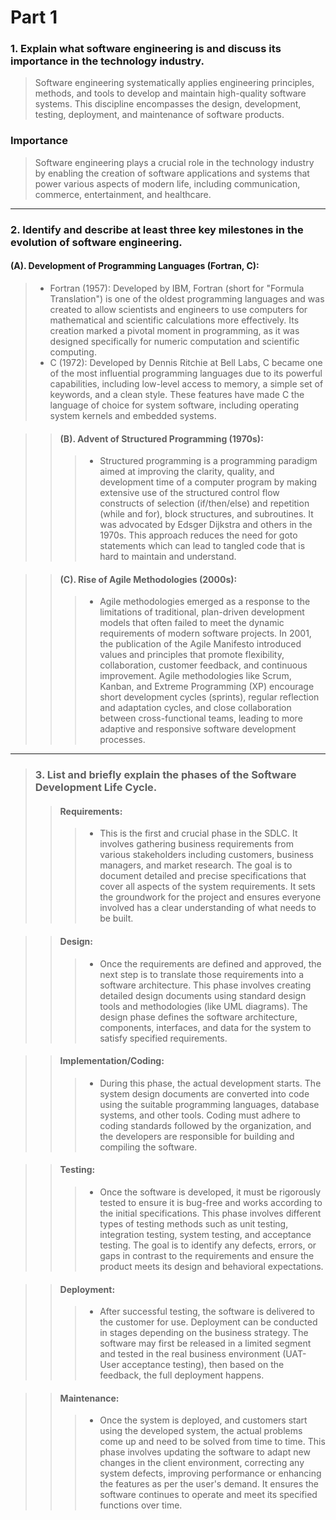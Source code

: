 # Part 1
 ### 1. Explain what software engineering is and discuss its importance in the technology industry.
> Software engineering systematically applies engineering principles, methods, and tools to develop and maintain   high-quality software systems. This discipline encompasses the design, development, testing, deployment, and maintenance of software products.
 ### Importance
> Software engineering plays a crucial role in the technology industry by enabling the creation of software applications and systems that power various aspects of modern life, including communication, commerce, entertainment, and healthcare.

***
### 2.  Identify and describe at least three key milestones in the evolution of software engineering.
#### (A).  Development of Programming Languages (Fortran, C): 
> - Fortran (1957): Developed by IBM, Fortran (short for "Formula Translation") is one of the oldest programming languages and was created to allow scientists and engineers to use computers for mathematical and scientific calculations more effectively. Its creation marked a pivotal moment in programming, as it was designed specifically for numeric computation and scientific computing.
> - C (1972): Developed by Dennis Ritchie at Bell Labs, C became one of the most influential programming languages due to its powerful capabilities, including low-level access to memory, a simple set of keywords, and a clean style. These features have made C the language of choice for system software, including operating system kernels and embedded systems.

> > #### (B). Advent of Structured Programming (1970s):
> > > - Structured programming is a programming paradigm aimed at improving the clarity, quality, and development time of a computer program by making extensive use of the structured control flow constructs of selection (if/then/else) and repetition (while and for), block structures, and subroutines. It was advocated by Edsger Dijkstra and others in the 1970s. This approach reduces the need for goto statements which can lead to tangled code that is hard to maintain and understand.

> > #### (C). Rise of Agile Methodologies (2000s):
> > > - Agile methodologies emerged as a response to the limitations of traditional, plan-driven development models that often failed to meet the dynamic requirements of modern software projects. In 2001, the publication of the Agile Manifesto introduced values and principles that promote flexibility, collaboration, customer feedback, and continuous improvement. Agile methodologies like Scrum, Kanban, and Extreme Programming (XP) encourage short development cycles (sprints), regular reflection and adaptation cycles, and close collaboration between cross-functional teams, leading to more adaptive and responsive software development processes.

***

> ### 3. List and briefly explain the phases of the Software Development Life Cycle.
> >   #### Requirements: 
> > > - This is the first and crucial phase in the SDLC. It involves gathering business requirements from various stakeholders including customers, business managers, and market research. The goal is to document detailed and precise specifications that cover all aspects of the system requirements. It sets the groundwork for the project and ensures everyone involved has a clear understanding of what needs to be built.

> > #### Design:
> > > - Once the requirements are defined and approved, the next step is to translate those requirements into a software architecture. This phase involves creating detailed design documents using standard design tools and methodologies (like UML diagrams). The design phase defines the software architecture, components, interfaces, and data for the system to satisfy specified requirements.

> > #### Implementation/Coding:
> > > - During this phase, the actual development starts. The system design documents are converted into code using the suitable programming languages, database systems, and other tools. Coding must adhere to coding standards followed by the organization, and the developers are responsible for building and compiling the software.

> > #### Testing:
> > > - Once the software is developed, it must be rigorously tested to ensure it is bug-free and works according to the initial specifications. This phase involves different types of testing methods such as unit testing, integration testing, system testing, and acceptance testing. The goal is to identify any defects, errors, or gaps in contrast to the requirements and ensure the product meets its design and behavioral expectations.

> > #### Deployment:
> > > - After successful testing, the software is delivered to the customer for use. Deployment can be conducted in stages depending on the business strategy. The software may first be released in a limited segment and tested in the real business environment (UAT- User acceptance testing), then based on the feedback, the full deployment happens.

> > #### Maintenance:
> > > - Once the system is deployed, and customers start using the developed system, the actual problems come up and need to be solved from time to time. This phase involves updating the software to adapt new changes in the client environment, correcting any system defects, improving performance or enhancing the features as per the user's demand. It ensures the software continues to operate and meet its specified functions over time.
